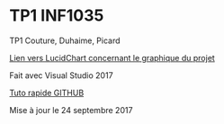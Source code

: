 # TP1 INF1035
TP1 Couture, Duhaime, Picard

[Lien vers LucidChart concernant le graphique du projet](https://www.lucidchart.com/documents/view/be8c522e-3545-4f43-a037-a2e7be977517)

Fait avec Visual Studio 2017

[Tuto rapide GITHUB](https://developer.mozilla.org/fr/Apprendre/Utiliser_les_pages_GitHub)

Mise à jour le 24 septembre 2017

